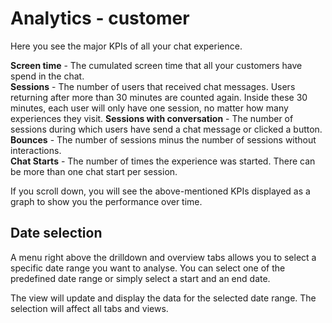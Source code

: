 # Analytics - customer 

Here you see the major KPIs of all your chat experience.

**Screen time** - The cumulated screen time that all your customers have spend in the chat.   
**Sessions** - The number of users that received chat messages. Users returning after more than 30 minutes are counted again. Inside these 30 minutes, each user will only have one session, no matter how many experiences they visit.
**Sessions with conversation** - The number of sessions during which users have send a chat message or clicked a button.   
**Bounces** - The number of sessions minus the number of sessions without interactions.  
**Chat Starts** - The number of times the experience was started. There can be more than one chat start per session.

If you scroll down, you will see the above-mentioned KPIs displayed as a graph to show you the performance over time.

## Date selection

A menu right above the drilldown and overview tabs allows you to select a specific date range you want to analyse. You can select one of the predefined date range or simply select a start and an end date.

The view will update and display the data for the selected date range. The selection will affect all tabs and views.
